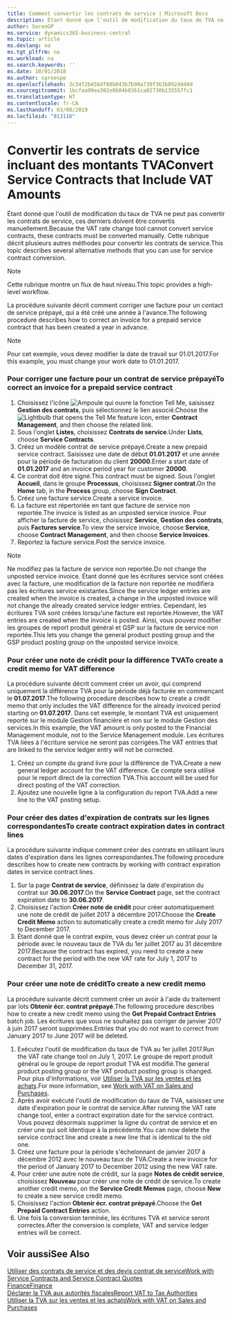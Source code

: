 ```yaml
---
title: Comment convertir les contrats de service | Microsoft Docs
description: Étant donné que l'outil de modification du taux de TVA ne peut pas convertir les contrats de service, ces derniers doivent être convertis manuellement. Cette rubrique décrit plusieurs autres méthodes pour convertir les contrats de service.
author: SorenGP
ms.service: dynamics365-business-central
ms.topic: article
ms.devlang: na
ms.tgt_pltfrm: na
ms.workload: na
ms.search.keywords: ''
ms.date: 10/01/2018
ms.author: sgroespe
ms.openlocfilehash: 3c34f2b456df88b043b7b90a739f363b892dd48d
ms.sourcegitcommit: 1bcfaa99ea302e6b84b8361ca02730b135557fc1
ms.translationtype: HT
ms.contentlocale: fr-CA
ms.lasthandoff: 03/08/2019
ms.locfileid: "813116"
---
```

# <a name="convert-service-contracts-that-include-vat-amounts"></a><span data-ttu-id="f7031-104">Convertir les contrats de service incluant des montants TVA</span><span class="sxs-lookup"><span data-stu-id="f7031-104">Convert Service Contracts that Include VAT Amounts</span></span>
<span data-ttu-id="f7031-105">Étant donné que l'outil de modification du taux de TVA ne peut pas convertir les contrats de service, ces derniers doivent être convertis manuellement.</span><span class="sxs-lookup"><span data-stu-id="f7031-105">Because the VAT rate change tool cannot convert service contracts, these contracts must be converted manually.</span></span> <span data-ttu-id="f7031-106">Cette rubrique décrit plusieurs autres méthodes pour convertir les contrats de service.</span><span class="sxs-lookup"><span data-stu-id="f7031-106">This topic describes several alternative methods that you can use for service contract conversion.</span></span>  

> [!NOTE]  
>  <span data-ttu-id="f7031-107">Cette rubrique montre un flux de haut niveau.</span><span class="sxs-lookup"><span data-stu-id="f7031-107">This topic provides a high-level workflow.</span></span>  

 <span data-ttu-id="f7031-108">La procédure suivante décrit comment corriger une facture pour un contact de service prépayé, qui a été créé une année à l'avance.</span><span class="sxs-lookup"><span data-stu-id="f7031-108">The following procedure describes how to correct an invoice for a prepaid service contract that has been created a year in advance.</span></span>  

> [!NOTE]  
>  <span data-ttu-id="f7031-109">Pour cet exemple, vous devez modifier la date de travail sur 01.01.2017.</span><span class="sxs-lookup"><span data-stu-id="f7031-109">For this example, you must change your work date to 01.01.2017.</span></span>  

### <a name="to-correct-an-invoice-for-a-prepaid-service-contract"></a><span data-ttu-id="f7031-110">Pour corriger une facture pour un contrat de service prépayé</span><span class="sxs-lookup"><span data-stu-id="f7031-110">To correct an invoice for a prepaid service contract</span></span>  
1. <span data-ttu-id="f7031-111">Choisissez l'icône ![Ampoule qui ouvre la fonction Tell Me](media/ui-search/search_small.png "Dites-moi ce que vous voulez faire"), saisissez **Gestion des contrats**, puis sélectionnez le lien associé.</span><span class="sxs-lookup"><span data-stu-id="f7031-111">Choose the ![Lightbulb that opens the Tell Me feature](media/ui-search/search_small.png "Tell me what you want to do") icon, enter **Contract Management**, and then choose the related link.</span></span>  
2. <span data-ttu-id="f7031-112">Sous l'onglet **Listes**, choisissez **Contrats de service**.</span><span class="sxs-lookup"><span data-stu-id="f7031-112">Under **Lists**, choose **Service Contracts**.</span></span>  
3. <span data-ttu-id="f7031-113">Créez un modèle contrat de service prépayé.</span><span class="sxs-lookup"><span data-stu-id="f7031-113">Create a new prepaid service contract.</span></span> <span data-ttu-id="f7031-114">Saisissez une date de début **01.01.2017** et une année pour la période de facturation du client **20000**.</span><span class="sxs-lookup"><span data-stu-id="f7031-114">Enter a start date of **01.01.2017** and an invoice period year for customer **20000**.</span></span>  
4. <span data-ttu-id="f7031-115">Ce contrat doit être signé.</span><span class="sxs-lookup"><span data-stu-id="f7031-115">This contract must be signed.</span></span> <span data-ttu-id="f7031-116">Sous l'onglet **Accueil**, dans le groupe **Processus**, choisissez **Signer contrat**.</span><span class="sxs-lookup"><span data-stu-id="f7031-116">On the **Home** tab, in the **Process** group, choose **Sign Contract**.</span></span>  
5. <span data-ttu-id="f7031-117">Créez une facture service.</span><span class="sxs-lookup"><span data-stu-id="f7031-117">Create a service invoice.</span></span>
6. <span data-ttu-id="f7031-118">La facture est répertoriée en tant que facture de service non reportée.</span><span class="sxs-lookup"><span data-stu-id="f7031-118">The invoice is listed as an unposted service invoice.</span></span> <span data-ttu-id="f7031-119">Pour afficher la facture de service, choisissez **Service**, **Gestion des contrats**, puis **Factures service**.</span><span class="sxs-lookup"><span data-stu-id="f7031-119">To view the service invoice, choose **Service**, choose **Contract Management**, and then choose **Service Invoices**.</span></span>  
7. <span data-ttu-id="f7031-120">Reportez la facture service.</span><span class="sxs-lookup"><span data-stu-id="f7031-120">Post the service invoice.</span></span>  

> [!NOTE]  
>  <span data-ttu-id="f7031-121">Ne modifiez pas la facture de service non reportée.</span><span class="sxs-lookup"><span data-stu-id="f7031-121">Do not change the unposted service invoice.</span></span> <span data-ttu-id="f7031-122">Étant donné que les écritures service sont créées avec la facture, une modification de la facture non reportée ne modifiera pas les écritures service existantes.</span><span class="sxs-lookup"><span data-stu-id="f7031-122">Since the service ledger entries are created when the invoice is created, a change in the unposted invoice will not change the already created service ledger entries.</span></span> <span data-ttu-id="f7031-123">Cependant, les écritures TVA sont créées lorsqu'une facture est reportée.</span><span class="sxs-lookup"><span data-stu-id="f7031-123">However, the VAT entries are created when the invoice is posted.</span></span> <span data-ttu-id="f7031-124">Ainsi, vous pouvez modifier les groupes de report produit général et GSP sur la facture de service non reportée.</span><span class="sxs-lookup"><span data-stu-id="f7031-124">This lets you change the general product posting group and the GSP product posting group on the unposted service invoice.</span></span>  

### <a name="to-create-a-credit-memo-for-vat-difference"></a><span data-ttu-id="f7031-125">Pour créer une note de crédit pour la différence TVA</span><span class="sxs-lookup"><span data-stu-id="f7031-125">To create a credit memo for VAT difference</span></span>  
<span data-ttu-id="f7031-126">La procédure suivante décrit comment créer un avoir, qui comprend uniquement la différence TVA pour la période déjà facturée en commençant le **01.07.2017**.</span><span class="sxs-lookup"><span data-stu-id="f7031-126">The following procedure describes how to create a credit memo that only includes the VAT difference for the already invoiced period starting on **01.07.2017**.</span></span> <span data-ttu-id="f7031-127">Dans cet exemple, le montant TVA est uniquement reporté sur le module Gestion financière et non sur le module Gestion des services.</span><span class="sxs-lookup"><span data-stu-id="f7031-127">In this example, the VAT amount is only posted to the Financial Management module, not to the Service Management module.</span></span> <span data-ttu-id="f7031-128">Les écritures TVA liées à l'écriture service ne seront pas corrigées.</span><span class="sxs-lookup"><span data-stu-id="f7031-128">The VAT entries that are linked to the service ledger entry will not be corrected.</span></span>  

1. <span data-ttu-id="f7031-129">Créez un compte du grand livre pour la différence de TVA.</span><span class="sxs-lookup"><span data-stu-id="f7031-129">Create a new general ledger account for the VAT difference.</span></span> <span data-ttu-id="f7031-130">Ce compte sera utilisé pour le report direct de la correction TVA.</span><span class="sxs-lookup"><span data-stu-id="f7031-130">This account will be used for direct posting of the VAT correction.</span></span>  
2. <span data-ttu-id="f7031-131">Ajoutez une nouvelle ligne à la configuration du report TVA.</span><span class="sxs-lookup"><span data-stu-id="f7031-131">Add a new line to the VAT posting setup.</span></span>  

### <a name="to-create-contract-expiration-dates-in-contract-lines"></a><span data-ttu-id="f7031-132">Pour créer des dates d'expiration de contrats sur les lignes correspondantes</span><span class="sxs-lookup"><span data-stu-id="f7031-132">To create contract expiration dates in contract lines</span></span>  
<span data-ttu-id="f7031-133">La procédure suivante indique comment créer des contrats en utilisant leurs dates d'expiration dans les lignes correspondantes.</span><span class="sxs-lookup"><span data-stu-id="f7031-133">The following procedure describes how to create new contracts by working with contract expiration dates in service contract lines.</span></span>  

1. <span data-ttu-id="f7031-134">Sur la page **Contrat de service**, définissez la date d'expiration du contrat sur **30.06.2017**.</span><span class="sxs-lookup"><span data-stu-id="f7031-134">On the **Service Contract** page, set the contract expiration date to **30.06.2017**.</span></span>  
2. <span data-ttu-id="f7031-135">Choisissez l'action **Créer note de crédit** pour créer automatiquement une note de crédit de juillet 2017 à décembre 2017.</span><span class="sxs-lookup"><span data-stu-id="f7031-135">Choose the **Create Credit Memo** action to automatically create a credit memo for July 2017 to December 2017.</span></span>  
3. <span data-ttu-id="f7031-136">Étant donné que le contrat expire, vous devez créer un contrat pour la période avec le nouveau taux de TVA du 1er juillet 2017 au 31 décembre 2017.</span><span class="sxs-lookup"><span data-stu-id="f7031-136">Because the contract has expired, you need to create a new contract for the period with the new VAT rate for July 1, 2017 to December 31, 2017.</span></span>  

### <a name="to-create-a-new-credit-memo"></a><span data-ttu-id="f7031-137">Pour créer une note de crédit</span><span class="sxs-lookup"><span data-stu-id="f7031-137">To create a new credit memo</span></span>  
<span data-ttu-id="f7031-138">La procédure suivante décrit comment créer un avoir à l'aide du traitement par lots **Obtenir écr. contrat prépayé**.</span><span class="sxs-lookup"><span data-stu-id="f7031-138">The following procedure describes how to create a new credit memo using the **Get Prepaid Contract Entries** batch job.</span></span> <span data-ttu-id="f7031-139">Les écritures que vous ne souhaitez pas corriger de janvier 2017 à juin 2017 seront supprimées.</span><span class="sxs-lookup"><span data-stu-id="f7031-139">Entries that you do not want to correct from January 2017 to June 2017 will be deleted.</span></span>  

1. <span data-ttu-id="f7031-140">Exécutez l'outil de modification du taux de TVA au 1er juillet 2017.</span><span class="sxs-lookup"><span data-stu-id="f7031-140">Run the VAT rate change tool on July 1, 2017.</span></span> <span data-ttu-id="f7031-141">Le groupe de report produit général ou le groupe de report produit TVA est modifié.</span><span class="sxs-lookup"><span data-stu-id="f7031-141">The general product posting group or the VAT product posting group is changed.</span></span> <span data-ttu-id="f7031-142">Pour plus d'informations, voir [Utiliser la TVA sur les ventes et les achats](finance-work-with-vat.md).</span><span class="sxs-lookup"><span data-stu-id="f7031-142">For more information, see [Work with VAT on Sales and Purchases](finance-work-with-vat.md).</span></span>  
2. <span data-ttu-id="f7031-143">Après avoir exécuté l'outil de modification du taux de TVA, saisissez une date d'expiration pour le contrat de service.</span><span class="sxs-lookup"><span data-stu-id="f7031-143">After running the VAT rate change tool, enter a contract expiration date for the service contract.</span></span> <span data-ttu-id="f7031-144">Vous pouvez désormais supprimer la ligne du contrat de service et en créer une qui soit identique à la précédente.</span><span class="sxs-lookup"><span data-stu-id="f7031-144">You can now delete the service contract line and create a new line that is identical to the old one.</span></span>  
3. <span data-ttu-id="f7031-145">Créez une facture pour la période s'échelonnant de janvier 2017 à décembre 2012 avec le nouveau taux de TVA.</span><span class="sxs-lookup"><span data-stu-id="f7031-145">Create a new invoice for the period of January 2017 to December 2012 using the new VAT rate.</span></span>  
4. <span data-ttu-id="f7031-146">Pour créer une autre note de crédit, sur la page **Notes de crédit service**, choisissez **Nouveau** pour créer une note de crédit de service.</span><span class="sxs-lookup"><span data-stu-id="f7031-146">To create another credit memo, on the **Service Credit Memos** page, choose **New** to create a new service credit memo.</span></span>  
5. <span data-ttu-id="f7031-147">Choisissez l'action **Obtenir écr. contrat prépayé**.</span><span class="sxs-lookup"><span data-stu-id="f7031-147">Choose the **Get Prepaid Contract Entries** action.</span></span>  
6. <span data-ttu-id="f7031-148">Une fois la conversion terminée, les écritures TVA et service seront correctes.</span><span class="sxs-lookup"><span data-stu-id="f7031-148">After the conversion is complete, VAT and service ledger entries will be correct.</span></span>  

## <a name="see-also"></a><span data-ttu-id="f7031-149">Voir aussi</span><span class="sxs-lookup"><span data-stu-id="f7031-149">See Also</span></span>  
[<span data-ttu-id="f7031-150">Utiliser des contrats de service et des devis contrat de service</span><span class="sxs-lookup"><span data-stu-id="f7031-150">Work with Service Contracts and Service Contract Quotes</span></span>](service-how-to-create-service-contracts-and-service-contract-quotes.md)  
[<span data-ttu-id="f7031-151">Finance</span><span class="sxs-lookup"><span data-stu-id="f7031-151">Finance</span></span>](finance.md)  
[<span data-ttu-id="f7031-152">Déclarer la TVA aux autorités fiscales</span><span class="sxs-lookup"><span data-stu-id="f7031-152">Report VAT to Tax Authorities</span></span>](finance-how-report-vat.md)  
[<span data-ttu-id="f7031-153">Utiliser la TVA sur les ventes et les achats</span><span class="sxs-lookup"><span data-stu-id="f7031-153">Work with VAT on Sales and Purchases</span></span>](finance-work-with-vat.md)  
